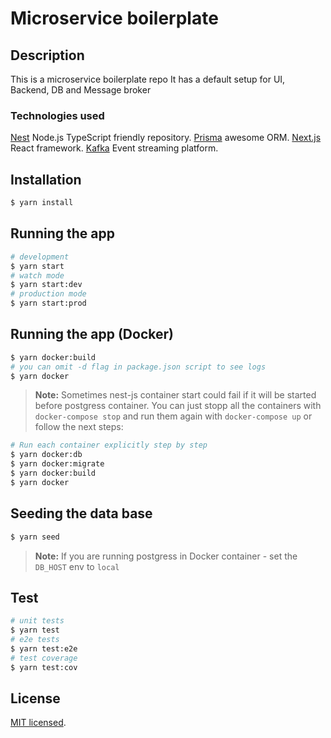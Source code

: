 # Microservice boilerplate

## Description

This is a microservice boilerplate repo
It has a default setup for UI, Backend, DB and Message broker

### Technologies used

[Nest](https://github.com/nestjs/nest) Node.js TypeScript friendly repository.
[Prisma](https://www.prisma.io/) awesome ORM.
[Next.js](https://nextjs.org) React framework.
[Kafka](https://kafka.apache.org) Event streaming platform.

## Installation

```bash
$ yarn install
```

## Running the app

```bash
# development
$ yarn start
# watch mode
$ yarn start:dev
# production mode
$ yarn start:prod
```

## Running the app (Docker)

```bash
$ yarn docker:build
# you can omit -d flag in package.json script to see logs
$ yarn docker
```

> **Note:** Sometimes nest-js container start could fail if it will be started before postgress container. You can just stopp all the containers with `docker-compose stop` and run them again with `docker-compose up` or follow the next steps:

```bash
# Run each container explicitly step by step
$ yarn docker:db
$ yarn docker:migrate
$ yarn docker:build
$ yarn docker
```

## Seeding the data base

```bash
$ yarn seed
```

> **Note:** If you are running postgress in Docker container - set the `DB_HOST` env to `local`

## Test

```bash
# unit tests
$ yarn test
# e2e tests
$ yarn test:e2e
# test coverage
$ yarn test:cov
```

## License

[MIT licensed](LICENSE).
